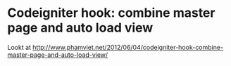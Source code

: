 Codeigniter hook: combine master page and auto load view
================================

Lookt at http://www.phamviet.net/2012/06/04/codeigniter-hook-combine-master-page-and-auto-load-view/